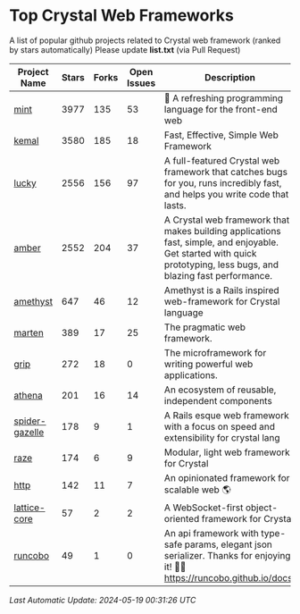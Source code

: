 # Top Crystal Web Frameworks

A list of popular github projects related to Crystal web framework (ranked by stars automatically)
Please update **list.txt** (via Pull Request)

| Project Name | Stars | Forks | Open Issues | Description | Last Commit |
| ------------ | ----- | ----- | ----------- | ----------- | ----------- |
| [mint](https://github.com/mint-lang/mint) |3977|135|53|:leaves: A refreshing programming language for the front-end web|2024-05-15T19:24:45Z|
| [kemal](https://github.com/kemalcr/kemal) |3580|185|18|Fast, Effective, Simple Web Framework|2024-05-16T17:36:02Z|
| [lucky](https://github.com/luckyframework/lucky) |2556|156|97|A full-featured Crystal web framework that catches bugs for you, runs incredibly fast, and helps you write code that lasts.|2024-04-21T22:32:15Z|
| [amber](https://github.com/amberframework/amber) |2552|204|37|A Crystal web framework that makes building applications fast, simple, and enjoyable. Get started with quick prototyping, less bugs, and blazing fast performance.|2023-11-25T01:17:47Z|
| [amethyst](https://github.com/amethyst-framework/amethyst) |647|46|12|Amethyst is a Rails inspired web-framework for Crystal language|2018-02-10T19:35:15Z|
| [marten](https://github.com/martenframework/marten) |389|17|25|The pragmatic web framework.|2024-05-11T17:41:11Z|
| [grip](https://github.com/grip-framework/grip) |272|18|0|The microframework for writing powerful web applications.|2024-05-12T07:01:29Z|
| [athena](https://github.com/athena-framework/athena) |201|16|14|An ecosystem of reusable, independent components|2024-05-15T13:32:36Z|
| [spider-gazelle](https://github.com/spider-gazelle/spider-gazelle) |178|9|1|A Rails esque web framework with a focus on speed and extensibility for crystal lang|2024-04-29T00:56:39Z|
| [raze](https://github.com/samueleaton/raze) |174|6|9|Modular, light web framework for Crystal|2021-01-02T01:20:01Z|
| [http](https://github.com/onyxframework/http) |142|11|7|An opinionated framework for scalable web 🌎|2019-08-13T09:00:30Z|
| [lattice-core](https://github.com/jasonl99/lattice-core) |57|2|2|A WebSocket-first object-oriented framework for Crystal|2017-03-31T23:57:57Z|
| [runcobo](https://github.com/runcobo/runcobo) |49|1|0|An api framework with type-safe params, elegant json serializer. Thanks for enjoying it! 👻👻 https://runcobo.github.io/docs/|2022-03-16T06:43:35Z|

*Last Automatic Update: 2024-05-19 00:31:26 UTC*